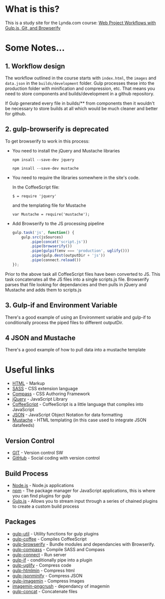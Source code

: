 # What is this?

This is a study site for the Lynda.com course: [Web Project Workflows with Gulp.js, Git, and Browserify](http://www.lynda.com/Web-Design-tutorials/Web-Project-Workflows-Gulp-js-Git-Browserify/154416-2.html)

# Some Notes...

## 1. Workflow design

The workflow outlined in the course starts with `index.html`, the `images` and `data.json` in the `builds/development` folder.  Gulp processes these into the production folder with minification and compression, etc.  That means you need to store components and builds/development in a github repository.

If Gulp generated every file in builds/** from components then it wouldn't be necessary to store builds at all which would be much cleaner and better for github.

## 2. gulp-browserify is deprecated

To get browserify to work in this process:

- You need to install the jQuery and Mustache libraries
	```
	npm insall --save-dev jquery
	```
	```
	npm insall --save-dev mustache
	```

- You need to require the libraries somewhere in the site's code.  

	In the CoffeeScript file:
	```
	$ = require 'jquery'
	```
	and the templating file for Mustache
	```
	var Mustache = require('mustache');
	```

- Add Browserify to the JS processing pipeline
	```js
	gulp.task('js', function() {
		gulp.src(jsSources)
			.pipe(concat('script.js'))
			.pipe(browserify())
			.pipe(gulpif(env === 'production', uglify()))
			.pipe(gulp.dest(outputDir + 'js'))
			.pipe(connect.reload())
	});
	```
Prior to the above task all CoffeeScript files have been converted to JS. This task concatenates all the JS files into a single scripts.js file. Browserify parses that file looking for dependancies and then pulls in jQuery and Mustache and adds them to scripts.js

## 3. Gulp-if and Environment Variable

There's a good example of using an Environment variable and gulp-if to conditionally process the piped files to different outputDir.

## 4 JSON and Mustache

There's a good example of how to pull data into a mustache template

# Useful links
- [HTML](http://www.w3schools.com/html/html5_intro.asp) - Markup
- [SASS](http://sass-lang.com) - CSS extension language
- [Compass](http://compass-style.org) - CSS Authoring Framework
- [jQuery](http://jquery.com) - JavaScript Library
- [CoffeeScript](http://coffeescript.org) - CoffeeScript is a little language that compiles into JavaScript
- [JSON](http://json.org) - JavaScript Object Notation for data formatting
- [Mustache](https://github.com/janl/mustache.js) - HTML templating (in this case used to integrate JSON datafeeds)

## Version Control

- [GIT](http://www.git-scm.com) - Version control SW
- [GitHub](http://github.com) - Social coding with version control

## Build Process

- [Node.js](https://nodejs.org/en/) - Node.js applications
- [npm](https://www.npmjs.com) - The package manager for JavaScript applications, this is where you can find plugins for gulp
- [Gulp.js](http://gulpjs.com) - Allows you to stream input through a series of chained plugins to create a custom build process

## Packages

- [gulp-util](https://www.npmjs.com/package/gulp-util) - Utility functions for gulp plugins
- [gulp-coffee](https://www.npmjs.com/package/gulp-coffee) - Compiles CoffeeScript
- [gulp-browserify](https://www.npmjs.com/package/gulp-compass) - Bundle modules and dependancies with Browserify.
- [gulp-compass](https://www.npmjs.com/package/gulp-compass) - Compile SASS and Compass
- [gulp-connect](https://www.npmjs.com/package/gulp-connect) - Run server
- [gulp-if](https://www.npmjs.com/package/gulp-if) - conditionally pipe into a plugin
- [gulp-uglify](https://www.npmjs.com/package/gulp-uglify) - Compress code
- [gulp-htmlmin](https://www.npmjs.com/package/gulp-htmlmin) - Compress html
- [gulp-jsonminify](https://www.npmjs.com/package/gulp-jsonminify) - Compress JSON
- [gulp-imagemin](https://www.npmjs.com/package/gulp-imagemin) - Compress Images
- [imagemin-pngcrush](https://www.npmjs.com/package/gulp-pngcrush) - dependancy of imagemin
- [gulp-concat](https://www.npmjs.com/package/gulp-concat) - Concatenate files
